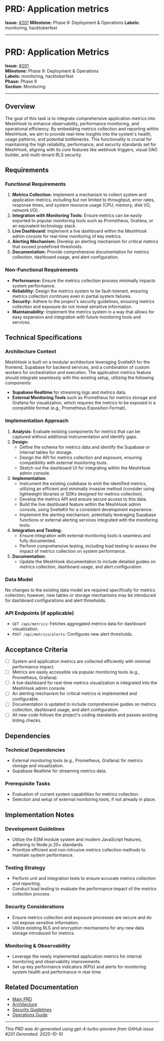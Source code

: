 # PRD: Application metrics

**Issue:** [#201](https://github.com/profullstack/meshhook/issues/201)
**Milestone:** Phase 9: Deployment & Operations
**Labels:** monitoring, hacktoberfest

---

# PRD: Application Metrics

**Issue:** [#201](https://github.com/profullstack/meshhook/issues/201)  
**Milestone:** Phase 9: Deployment & Operations  
**Labels:** monitoring, hacktoberfest  
**Phase:** Phase 9  
**Section:** Monitoring  

---

## Overview

The goal of this task is to integrate comprehensive application metrics into MeshHook to enhance observability, performance monitoring, and operational efficiency. By embedding metrics collection and reporting within MeshHook, we aim to provide real-time insights into the system's health, usage patterns, and potential bottlenecks. This functionality is crucial for maintaining the high reliability, performance, and security standards set for MeshHook, aligning with its core features like webhook triggers, visual DAG builder, and multi-tenant RLS security.

## Requirements

### Functional Requirements

1. **Metrics Collection:** Implement a mechanism to collect system and application metrics, including but not limited to throughput, error rates, response times, and system resource usage (CPU, memory, disk I/O, network I/O).
2. **Integration with Monitoring Tools:** Ensure metrics can be easily exported to popular monitoring tools such as Prometheus, Grafana, or an equivalent technology stack.
3. **Live Dashboard:** Implement a live dashboard within the MeshHook admin console for real-time monitoring of key metrics.
4. **Alerting Mechanism:** Develop an alerting mechanism for critical metrics that exceed predefined thresholds.
5. **Documentation:** Provide comprehensive documentation for metrics collection, dashboard usage, and alert configuration.

### Non-Functional Requirements

- **Performance:** Ensure the metrics collection process minimally impacts system performance.
- **Reliability:** Design the metrics system to be fault-tolerant, ensuring metrics collection continues even in partial system failures.
- **Security:** Adhere to the project's security guidelines, ensuring metrics collection and exposure do not reveal sensitive information.
- **Maintainability:** Implement the metrics system in a way that allows for easy expansion and integration with future monitoring tools and services.

## Technical Specifications

### Architecture Context

MeshHook is built on a modular architecture leveraging SvelteKit for the frontend, Supabase for backend services, and a combination of custom workers for orchestration and execution. The application metrics feature should integrate seamlessly with this existing setup, utilizing the following components:

- **Supabase Realtime** for streaming logs and metrics data.
- **External Monitoring Tools** such as Prometheus for metrics storage and Grafana for visualization, which requires the metrics to be exposed in a compatible format (e.g., Prometheus Exposition Format).

### Implementation Approach

1. **Analysis:** Evaluate existing components for metrics that can be captured without additional instrumentation and identify gaps.
2. **Design:**
   - Define the schema for metrics data and identify the Supabase or internal tables for storage.
   - Design the API for metrics collection and exposure, ensuring compatibility with external monitoring tools.
   - Sketch out the dashboard UI for integrating within the MeshHook admin console.
3. **Implementation:**
   - Instrument the existing codebase to emit the identified metrics, utilizing an efficient and minimally invasive method (consider using lightweight libraries or SDKs designed for metrics collection).
   - Develop the metrics API and ensure secure access to this data.
   - Build the live dashboard feature within the MeshHook admin console, using SvelteKit for a consistent development experience.
   - Implement the alerting mechanism, potentially leveraging Supabase functions or external alerting services integrated with the monitoring tools.
4. **Integration and Testing:**
   - Ensure integration with external monitoring tools is seamless and fully documented.
   - Perform comprehensive testing, including load testing to assess the impact of metrics collection on system performance.
5. **Documentation:**
   - Update the MeshHook documentation to include detailed guides on metrics collection, dashboard usage, and alert configuration.

### Data Model

No changes to the existing data model are required specifically for metrics collection; however, new tables or storage mechanisms may be introduced for dashboard configurations and alert thresholds.

### API Endpoints (if applicable)

- `GET /api/metrics`: Fetches aggregated metrics data for dashboard visualization.
- `POST /api/metrics/alerts`: Configures new alert thresholds.

## Acceptance Criteria

- [ ] System and application metrics are collected efficiently with minimal performance impact.
- [ ] Metrics are easily accessible via popular monitoring tools (e.g., Prometheus, Grafana).
- [ ] A live dashboard for real-time metrics visualization is integrated into the MeshHook admin console.
- [ ] An alerting mechanism for critical metrics is implemented and configurable.
- [ ] Documentation is updated to include comprehensive guides on metrics collection, dashboard usage, and alert configuration.
- [ ] All new code follows the project's coding standards and passes existing linting checks.

## Dependencies

### Technical Dependencies

- External monitoring tools (e.g., Prometheus, Grafana) for metrics storage and visualization.
- Supabase Realtime for streaming metrics data.

### Prerequisite Tasks

- Evaluation of current system capabilities for metrics collection.
- Selection and setup of external monitoring tools, if not already in place.

## Implementation Notes

### Development Guidelines

- Utilize the ESM module system and modern JavaScript features, adhering to Node.js 20+ standards.
- Prioritize efficient and non-intrusive metrics collection methods to maintain system performance.

### Testing Strategy

- Perform unit and integration tests to ensure accurate metrics collection and reporting.
- Conduct load testing to evaluate the performance impact of the metrics collection process.

### Security Considerations

- Ensure metrics collection and exposure processes are secure and do not expose sensitive information.
- Utilize existing RLS and encryption mechanisms for any new data storage introduced for metrics.

### Monitoring & Observability

- Leverage the newly implemented application metrics for internal monitoring and observability improvements.
- Set up key performance indicators (KPIs) and alerts for monitoring system health and performance in real-time.

## Related Documentation

- [Main PRD](../PRD.md)
- [Architecture](../Architecture.md)
- [Security Guidelines](../Security.md)
- [Operations Guide](../Operations.md)

---

*This PRD was AI-generated using gpt-4-turbo-preview from GitHub issue #201*
*Generated: 2025-10-10*
